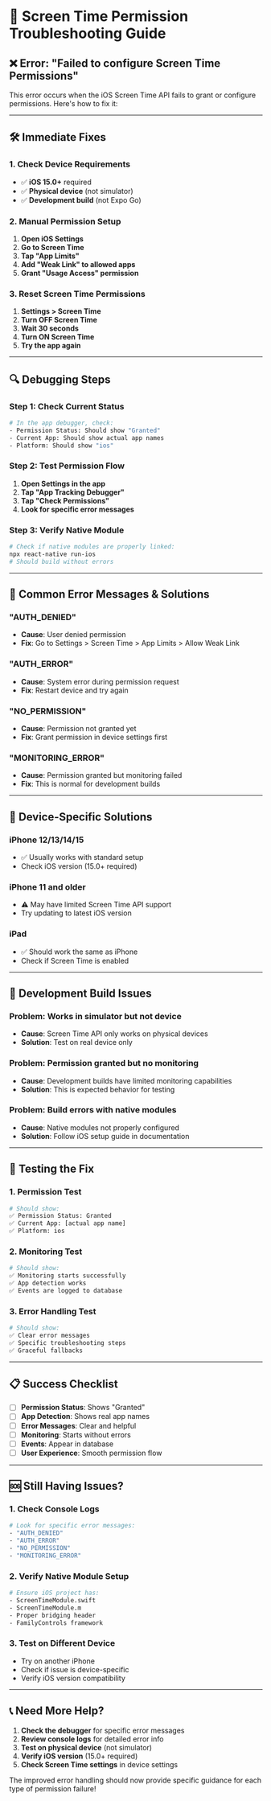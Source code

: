 # 🔧 Screen Time Permission Troubleshooting Guide

## ❌ **Error: "Failed to configure Screen Time Permissions"**

This error occurs when the iOS Screen Time API fails to grant or configure permissions. Here's how to fix it:

---

## 🛠️ **Immediate Fixes**

### **1. Check Device Requirements**
- ✅ **iOS 15.0+** required
- ✅ **Physical device** (not simulator)
- ✅ **Development build** (not Expo Go)

### **2. Manual Permission Setup**
1. **Open iOS Settings**
2. **Go to Screen Time**
3. **Tap "App Limits"**
4. **Add "Weak Link" to allowed apps**
5. **Grant "Usage Access" permission**

### **3. Reset Screen Time Permissions**
1. **Settings > Screen Time**
2. **Turn OFF Screen Time**
3. **Wait 30 seconds**
4. **Turn ON Screen Time**
5. **Try the app again**

---

## 🔍 **Debugging Steps**

### **Step 1: Check Current Status**
```bash
# In the app debugger, check:
- Permission Status: Should show "Granted"
- Current App: Should show actual app names
- Platform: Should show "ios"
```

### **Step 2: Test Permission Flow**
1. **Open Settings in the app**
2. **Tap "App Tracking Debugger"**
3. **Tap "Check Permissions"**
4. **Look for specific error messages**

### **Step 3: Verify Native Module**
```bash
# Check if native modules are properly linked:
npx react-native run-ios
# Should build without errors
```

---

## 🚨 **Common Error Messages & Solutions**

### **"AUTH_DENIED"**
- **Cause**: User denied permission
- **Fix**: Go to Settings > Screen Time > App Limits > Allow Weak Link

### **"AUTH_ERROR"**
- **Cause**: System error during permission request
- **Fix**: Restart device and try again

### **"NO_PERMISSION"**
- **Cause**: Permission not granted yet
- **Fix**: Grant permission in device settings first

### **"MONITORING_ERROR"**
- **Cause**: Permission granted but monitoring failed
- **Fix**: This is normal for development builds

---

## 📱 **Device-Specific Solutions**

### **iPhone 12/13/14/15**
- ✅ Usually works with standard setup
- Check iOS version (15.0+ required)

### **iPhone 11 and older**
- ⚠️ May have limited Screen Time API support
- Try updating to latest iOS version

### **iPad**
- ✅ Should work the same as iPhone
- Check if Screen Time is enabled

---

## 🔧 **Development Build Issues**

### **Problem**: Works in simulator but not device
- **Cause**: Screen Time API only works on physical devices
- **Solution**: Test on real device only

### **Problem**: Permission granted but no monitoring
- **Cause**: Development builds have limited monitoring capabilities
- **Solution**: This is expected behavior for testing

### **Problem**: Build errors with native modules
- **Cause**: Native modules not properly configured
- **Solution**: Follow iOS setup guide in documentation

---

## 🧪 **Testing the Fix**

### **1. Permission Test**
```bash
# Should show:
✅ Permission Status: Granted
✅ Current App: [actual app name]
✅ Platform: ios
```

### **2. Monitoring Test**
```bash
# Should show:
✅ Monitoring starts successfully
✅ App detection works
✅ Events are logged to database
```

### **3. Error Handling Test**
```bash
# Should show:
✅ Clear error messages
✅ Specific troubleshooting steps
✅ Graceful fallbacks
```

---

## 📋 **Success Checklist**

- [ ] **Permission Status**: Shows "Granted"
- [ ] **App Detection**: Shows real app names
- [ ] **Error Messages**: Clear and helpful
- [ ] **Monitoring**: Starts without errors
- [ ] **Events**: Appear in database
- [ ] **User Experience**: Smooth permission flow

---

## 🆘 **Still Having Issues?**

### **1. Check Console Logs**
```bash
# Look for specific error messages:
- "AUTH_DENIED"
- "AUTH_ERROR" 
- "NO_PERMISSION"
- "MONITORING_ERROR"
```

### **2. Verify Native Module Setup**
```bash
# Ensure iOS project has:
- ScreenTimeModule.swift
- ScreenTimeModule.m
- Proper bridging header
- FamilyControls framework
```

### **3. Test on Different Device**
- Try on another iPhone
- Check if issue is device-specific
- Verify iOS version compatibility

---

## 📞 **Need More Help?**

1. **Check the debugger** for specific error messages
2. **Review console logs** for detailed error info
3. **Test on physical device** (not simulator)
4. **Verify iOS version** (15.0+ required)
5. **Check Screen Time settings** in device settings

The improved error handling should now provide specific guidance for each type of permission failure!
